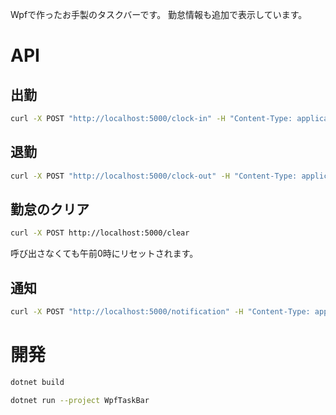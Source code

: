 Wpfで作ったお手製のタスクバーです。
勤怠情報も追加で表示しています。

# API

## 出勤

```sh
curl -X POST "http://localhost:5000/clock-in" -H "Content-Type: application/json" -d "{\"date\": \"2025-06-04T09:55:00\"}"
```

## 退勤

```sh
curl -X POST "http://localhost:5000/clock-out" -H "Content-Type: application/json" -d "{\"date\": \"2025-06-04T19:34:00\"}"
```

## 勤怠のクリア

```sh
curl -X POST http://localhost:5000/clear
```

呼び出さなくても午前0時にリセットされます。

## 通知

```sh
curl -X POST "http://localhost:5000/notification" -H "Content-Type: application/json" -d "{\"title\": \"通知タイトル\", \"message\": \"通知内容\"}"
```

# 開発

```sh
dotnet build
```

```sh
dotnet run --project WpfTaskBar
```
